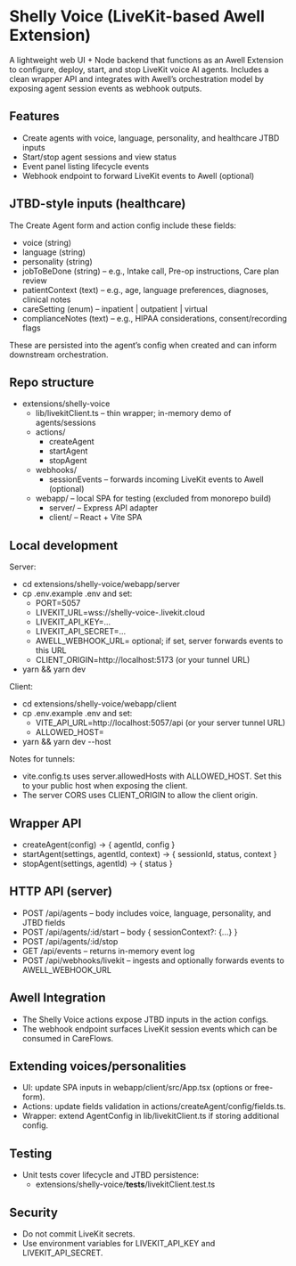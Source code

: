 # Shelly Voice (LiveKit-based Awell Extension)

A lightweight web UI + Node backend that functions as an Awell Extension to configure, deploy, start, and stop LiveKit voice AI agents. Includes a clean wrapper API and integrates with Awell’s orchestration model by exposing agent session events as webhook outputs.

## Features
- Create agents with voice, language, personality, and healthcare JTBD inputs
- Start/stop agent sessions and view status
- Event panel listing lifecycle events
- Webhook endpoint to forward LiveKit events to Awell (optional)

## JTBD-style inputs (healthcare)
The Create Agent form and action config include these fields:
- voice (string)
- language (string)
- personality (string)
- jobToBeDone (string) – e.g., Intake call, Pre-op instructions, Care plan review
- patientContext (text) – e.g., age, language preferences, diagnoses, clinical notes
- careSetting (enum) – inpatient | outpatient | virtual
- complianceNotes (text) – e.g., HIPAA considerations, consent/recording flags

These are persisted into the agent’s config when created and can inform downstream orchestration.

## Repo structure
- extensions/shelly-voice
  - lib/livekitClient.ts – thin wrapper; in-memory demo of agents/sessions
  - actions/
    - createAgent
    - startAgent
    - stopAgent
  - webhooks/
    - sessionEvents – forwards incoming LiveKit events to Awell (optional)
  - webapp/ – local SPA for testing (excluded from monorepo build)
    - server/ – Express API adapter
    - client/ – React + Vite SPA

## Local development
Server:
- cd extensions/shelly-voice/webapp/server
- cp .env.example .env and set:
  - PORT=5057
  - LIVEKIT_URL=wss://shelly-voice-<env>.livekit.cloud
  - LIVEKIT_API_KEY=…
  - LIVEKIT_API_SECRET=…
  - AWELL_WEBHOOK_URL= optional; if set, server forwards events to this URL
  - CLIENT_ORIGIN=http://localhost:5173 (or your tunnel URL)
- yarn && yarn dev

Client:
- cd extensions/shelly-voice/webapp/client
- cp .env.example .env and set:
  - VITE_API_URL=http://localhost:5057/api (or your server tunnel URL)
  - ALLOWED_HOST=<your-tunnel-host>
- yarn && yarn dev --host

Notes for tunnels:
- vite.config.ts uses server.allowedHosts with ALLOWED_HOST. Set this to your public host when exposing the client.
- The server CORS uses CLIENT_ORIGIN to allow the client origin.

## Wrapper API
- createAgent(config) → { agentId, config }
- startAgent(settings, agentId, context) → { sessionId, status, context }
- stopAgent(settings, agentId) → { status }

## HTTP API (server)
- POST /api/agents – body includes voice, language, personality, and JTBD fields
- POST /api/agents/:id/start – body { sessionContext?: {...} }
- POST /api/agents/:id/stop
- GET /api/events – returns in-memory event log
- POST /api/webhooks/livekit – ingests and optionally forwards events to AWELL_WEBHOOK_URL

## Awell Integration
- The Shelly Voice actions expose JTBD inputs in the action configs.
- The webhook endpoint surfaces LiveKit session events which can be consumed in CareFlows.

## Extending voices/personalities
- UI: update SPA inputs in webapp/client/src/App.tsx (options or free-form).
- Actions: update fields validation in actions/createAgent/config/fields.ts.
- Wrapper: extend AgentConfig in lib/livekitClient.ts if storing additional config.

## Testing
- Unit tests cover lifecycle and JTBD persistence:
  - extensions/shelly-voice/__tests__/livekitClient.test.ts

## Security
- Do not commit LiveKit secrets.
- Use environment variables for LIVEKIT_API_KEY and LIVEKIT_API_SECRET.
